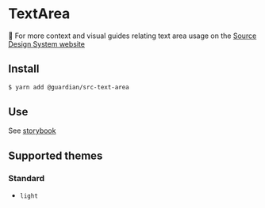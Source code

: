 # TextArea

📣 For more context and visual guides relating text area usage on the [Source Design System website](https://www.theguardian.design/2a1e5182b/p/77ee17-overview)

## Install

```sh
$ yarn add @guardian/src-text-area
```

## Use

See [storybook](https://guardian.github.io/source/?path=/docs/source-src-text-area-text-area--demo)

## Supported themes

### Standard

-   `light`
